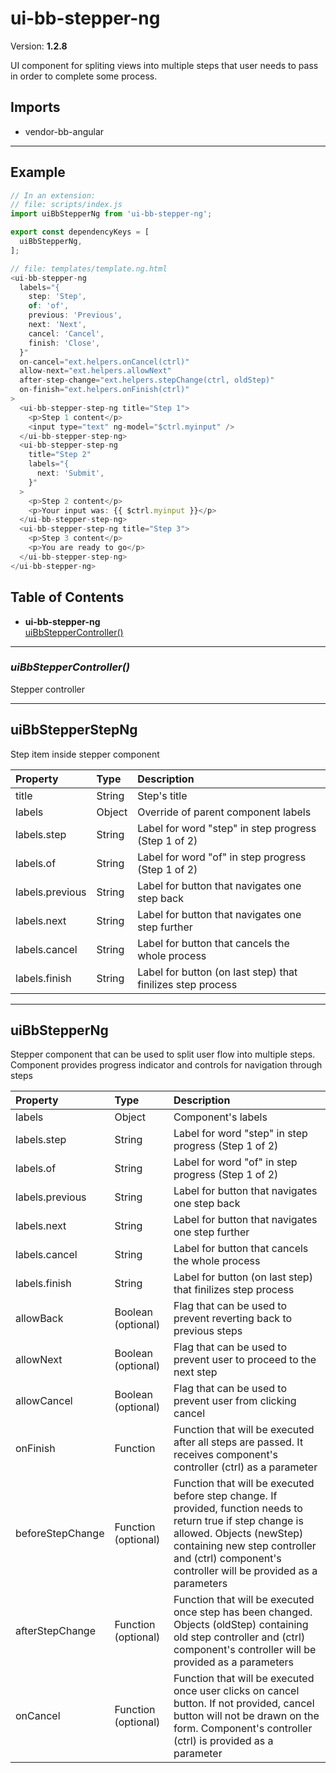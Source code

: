 # ui-bb-stepper-ng


Version: **1.2.8**

UI component for spliting views into multiple steps that
user needs to pass in order to complete some process.

## Imports

* vendor-bb-angular

---

## Example

```javascript
// In an extension:
// file: scripts/index.js
import uiBbStepperNg from 'ui-bb-stepper-ng';

export const dependencyKeys = [
  uiBbStepperNg,
];

// file: templates/template.ng.html
<ui-bb-stepper-ng
  labels="{
    step: 'Step',
    of: 'of',
    previous: 'Previous',
    next: 'Next',
    cancel: 'Cancel',
    finish: 'Close',
  }"
  on-cancel="ext.helpers.onCancel(ctrl)"
  allow-next="ext.helpers.allowNext"
  after-step-change="ext.helpers.stepChange(ctrl, oldStep)"
  on-finish="ext.helpers.onFinish(ctrl)"
>
  <ui-bb-stepper-step-ng title="Step 1">
    <p>Step 1 content</p>
    <input type="text" ng-model="$ctrl.myinput" />
  </ui-bb-stepper-step-ng>
  <ui-bb-stepper-step-ng
    title="Step 2"
    labels="{
      next: 'Submit',
    }"
  >
    <p>Step 2 content</p>
    <p>Your input was: {{ $ctrl.myinput }}</p>
  </ui-bb-stepper-step-ng>
  <ui-bb-stepper-step-ng title="Step 3">
    <p>Step 3 content</p>
    <p>You are ready to go</p>
  </ui-bb-stepper-step-ng>
</ui-bb-stepper-ng>
```

## Table of Contents
- **ui-bb-stepper-ng**<br/>    <a href="#ui-bb-stepper-nguiBbStepperController">uiBbStepperController()</a><br/>

---

### <a name="ui-bb-stepper-nguiBbStepperController"></a>*uiBbStepperController()*

Stepper controller

---

## uiBbStepperStepNg

Step item inside stepper component

| Property | Type | Description |
| :-- | :-- | :-- |
| title | String | Step's title |
| labels | Object | Override of parent component labels |
| labels.step | String | Label for word "step" in step progress (Step 1 of 2) |
| labels.of | String | Label for word "of" in step progress (Step 1 of 2) |
| labels.previous | String | Label for button that navigates one step back |
| labels.next | String | Label for button that navigates one step further |
| labels.cancel | String | Label for button that cancels the whole process |
| labels.finish | String | Label for button (on last step) that finilizes step process |

---

## uiBbStepperNg

Stepper component that can be used to split user flow into multiple steps. Component
provides progress indicator and controls for navigation through steps

| Property | Type | Description |
| :-- | :-- | :-- |
| labels | Object | Component's labels |
| labels.step | String | Label for word "step" in step progress (Step 1 of 2) |
| labels.of | String | Label for word "of" in step progress (Step 1 of 2) |
| labels.previous | String | Label for button that navigates one step back |
| labels.next | String | Label for button that navigates one step further |
| labels.cancel | String | Label for button that cancels the whole process |
| labels.finish | String | Label for button (on last step) that finilizes step process |
| allowBack | Boolean (optional) | Flag that can be used to prevent reverting back to previous steps |
| allowNext | Boolean (optional) | Flag that can be used to prevent user to proceed to the next step |
| allowCancel | Boolean (optional) | Flag that can be used to prevent user from clicking cancel |
| onFinish | Function | Function that will be executed after all steps are passed. It receives component's controller (ctrl) as a parameter |
| beforeStepChange | Function (optional) | Function that will be executed before step change. If provided, function needs to return true if step change is allowed. Objects (newStep) containing new step controller and (ctrl) component's controller will be provided as a parameters |
| afterStepChange | Function (optional) | Function that will be executed once step has been changed. Objects (oldStep) containing old step controller and (ctrl) component's controller will be provided as a parameters |
| onCancel | Function (optional) | Function that will be executed once user clicks on cancel button. If not provided, cancel button will not be drawn on the form. Component's controller (ctrl) is provided as a parameter |
